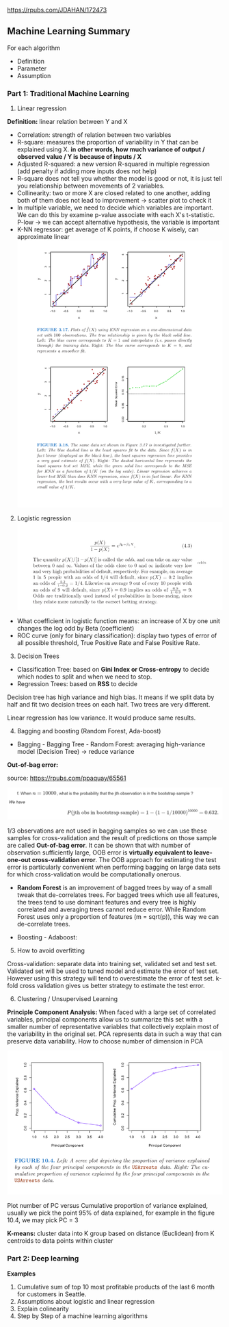 https://rpubs.com/JDAHAN/172473
## Machine Learning Summary

For each algorithm
- Definition
- Parameter
- Assumption

### Part 1: Traditional Machine Learning
1. Linear regression

__Definition:__ linear relation between Y and X

- Correlation: strength of relation between two variables
- R-square: measures the proportion of variability in Y that can be explained using X. __in other words, how much variance of output / observed value / Y is because of inputs / X__
- Adjusted R-squared: a new version R-squared in multiple regression (add penalty if adding more inputs does not help)
- R-square does not tell you whether the model is good or not, it is just tell you relationship between movements of 2 variables.
- Collinearity: two or more X are closed related to one another, adding both of them does not lead to improvement -> scatter plot to check it
- In multiple variable, we need to decide which variables are important. We can do this by examine p-value associate with each X's t-statistic. P-low -> we can accept alternative hypothesis, the variable is important
- K-NN regressor: get average of K points, if choose K wisely, can approximate linear
![](pic/knn.png)

2. Logistic regression
![](pic/logisticReg.png)

- What coefficient in logistic function means: an increase of X by one unit changes the log odd by Beta (coefficient)
- ROC curve (only for binary classification): display two types of error of all possible threshold, True Positive Rate and False Positive Rate.

3. Decision Trees

- Classification Tree: based on __Gini Index or Cross-entropy__ to decide which nodes to split and when we need to stop.
- Regression Trees: based on __RSS__ to decide

Decision tree has high variance and high bias. It means if we split data by half and fit two decision trees on each half. Two trees are very different.

Linear regression has low variance. It would produce same results.

4. Bagging and boosting (Random Forest, Ada-boost)

- Bagging - Bagging Tree - Random Forest: averaging high-variance model (Decision Tree) -> reduce variance

__Out-of-bag error:__

source: https://rpubs.com/ppaquay/65561

![](pic/prob_oob.png)

1/3 observations are not used in bagging samples so we can use these samples for cross-validation and the result of predictions on those sample are called __Out-of-bag error__. It can
be shown that with number of observation sufficiently large, OOB error is __virtually equivalent
to leave-one-out cross-validation error__. The OOB approach for estimating
the test error is particularly convenient when performing bagging on large
data sets for which cross-validation would be computationally onerous.

- __Random Forest__ is an improvement of bagged trees by way of a small tweak that de-correlates trees. For bagged trees which use all features, the trees tend to use dominant features and every tree is highly correlated and averaging trees cannot reduce error. While Random Forest uses only a proportion of features (m = sqrt(p)), this way we can de-correlate trees.

- Boosting - Adaboost:


5. How to avoid overfitting

Cross-validation: separate data into training set, validated set and test set. Validated set will be used to tuned model and estimate the error of test set. However using this strategy will tend to overestimate the error of test set. k-fold cross validation gives us better strategy to estimate the test error.

6. Clustering / Unsupervised Learning

__Principle Component Analysis:__ When faced with a large set of correlated variables, principal components allow us to summarize this set with a smaller number of representative variables that collectively explain most of the variability in the original set. PCA represents data in such a way that can preserve data variability. How to choose number of dimension in PCA

![](pic/pca.png)

Plot number of PC versus Cumulative proportion of variance explained, usually we pick the point 95% of data explained, for example in the figure 10.4, we may pick PC = 3

__K-means:__ cluster data into K group based on distance (Euclidean) from K centroids to data points within cluster

### Part 2: Deep learning

__Examples__

1. Cumulative sum of top 10 most profitable products of the last 6 month for customers in Seattle.
2. Assumptions about logistic and linear regression
3. Explain colinearity
4. Step by Step of a machine learning algorithms  
